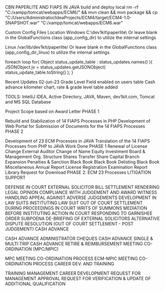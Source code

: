 CBN PAPERLITE AND FIAPS IN JAVA
build and deploy local
rm -rf "C:/xampp/tomcat/webapps/ECM6/" && mvn clean && mvn package && cp "C:/Users/Administrator/IdeaProjects/ECM4/target/ECM4-1.0-SNAPSHOT.war" "C:/xampp/tomcat/webapps/ECM6.war"

Custom Config Files Location
Windows C:\dev1kit\paperlite\ Or leave blank in the GlobalFunctions class (app_config_dir) to utilize the internal settings

Linux /var/lib/dev1kit/paperlite/ Or leave blank in the GlobalFunctions class (app_config_dir_linux) to utilize the internal settings

foreach loop
for( Object status_update_table : status_updates.names() ){
JSONObject jv = status_updates.getJSONObject( status_update_table.toString() );
}

Recent Updates
02-jun-23
Grade Level Field enabled on users table
Cash advance kilometer chart, rate & grade level table added

TOOLS: IntelliJ IDEA, Active Directory, JAVA, Maven, dev1kit.com, Tomcat and MS SQL Database

Project Scope based on Award Letter
PHASE 1

Rebuild and Stabilization of 14 FIAPS Processes in PHP
Development of Web Portal for Submission of Documents for the 14 FIAPS Processes
PHASE 2

Development of 23 ECM Processes in JAVA
Translation of the 14 FIAPS Processes from PHP to JAVA
Work Done
PHASE 1
Renewal of License
Change External Auditor
Change of Name
Equity Investment
Board & Management
Org. Structure
Shares Transfer
Share Capital
Branch Expansion
Penalties & Sanction
Black Book
Black Book Delisting
Black Book Miscellaneous
Annual Report
License
Registration
Examination Report Library
Request for Download
PHASE 2: ECM 23 Processes
LITIGATION SUPPORT

DEFENSE IN COURT
EXTERNAL SOLICITOR BILL SETTLEMENT
RENDERING LEGAL OPINION
COMPLIANCE WITH JUDGEMENT AND AWARD
WITNESS HANDLING
APPEAL AGAINST ADVERSE JUDGEMENTS
DEVELOPMENT IN LAW SUITS
INSTITUTING LAW SUIT
OUT OF COURT SETTLEMENT DURING PROCEEDINGS IN COURT
WRITS OF SUMMONS
MEDIATION BEFORE INSTITUTING ACTION IN COURT
RESPONDING TO GARNISHEE ORDER
SUBPOENA
DE-BRIEFING OF EXTERNAL SOLICITORS
ALTERNATIVE DISPUTE RESOLUTION (OUT OF COURT SETTLEMENT - POST JUDGEMENT)
CASH ADVANCE

CASH ADVANCE ADMINISTRATOR CHEQUES
CASH ADVANCE SINGLE & MULTI TRIP
CASH ADVANCE RETIRE & REIMBURSEMENT
MEETING CO-ORDINATION (MPC/MPIC)

MPC MEETING CO-ORDINATION PROCESS
ECM-MPIC MEETING CO-ORDINATION PROCESS
CAREER DEV. AND TRAINING

TRAINING MANAGEMENT
CAREER DEVELOPMENT REQUEST FOR MANAGEMENT APPROVAL
REQUEST FOR VERIFICATION & UPDATE OF ADDITIONAL QUALIFICATION

